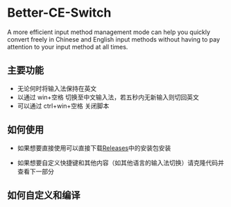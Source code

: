 # Better-CE-Switch
A more efficient input method management mode can help you quickly convert freely in Chinese and English input methods without having to pay attention to your input method at all times.

## 主要功能
- 无论何时将输入法保持在英文
- 以通过 win+空格 切换至中文输入法，若五秒内无新输入则切回英文
- 可以通过 ctrl+win+空格 关闭脚本

## 如何使用
- 如果想要直接使用可以直接下载[Releases](https://github.com/sep-zxy/Better-CE-Switch/releases)中的安装包安装

- 如果想要自定义快捷键和其他内容（如其他语言的输入法切换）请克隆代码并查看下一部分

## 如何自定义和编译
